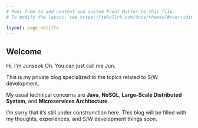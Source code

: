 ```yaml
---
# Feel free to add content and custom Front Matter to this file.
# To modify the layout, see https://jekyllrb.com/docs/themes/#overriding-theme-defaults

layout: page-notitle
---
```

Welcome
---

Hi, I’m Junseok Oh. You can just call me Jun.

This is my private blog specialized to the topics related to S/W development.

My usual technical concerns are **Java**, **NoSQL**, **Large-Scale Distributed System**, and **Microservices Architecture**.

I’m sorry that it’s still under construnction here. This blog will be filled with my thoughts, experiences, and S/W development things soon.